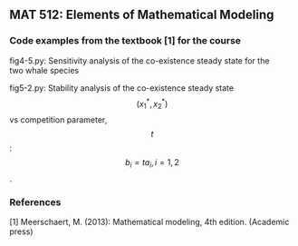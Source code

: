 ## MAT 512: Elements of Mathematical Modeling

### Code examples from the textbook [1] for the course

fig4-5.py: Sensitivity analysis of the co-existence steady state for the  
two whale species

fig5-2.py: Stability analysis of the co-existence steady state $$(x^*_1, x^*_2)$$ vs competition
parameter, $$t$$: $$b_i = t a_i, i = 1, 2$$.

### References

[1] Meerschaert, M. (2013): Mathematical modeling, 4th edition. (Academic press)


